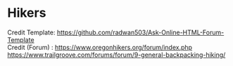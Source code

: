 <h1>Hikers</h1>

Credit Template: https://github.com/radwan503/Ask-Online-HTML-Forum-Template <br>
Credit (Forum) : https://www.oregonhikers.org/forum/index.php <br> https://www.trailgroove.com/forums/forum/9-general-backpacking-hiking/

